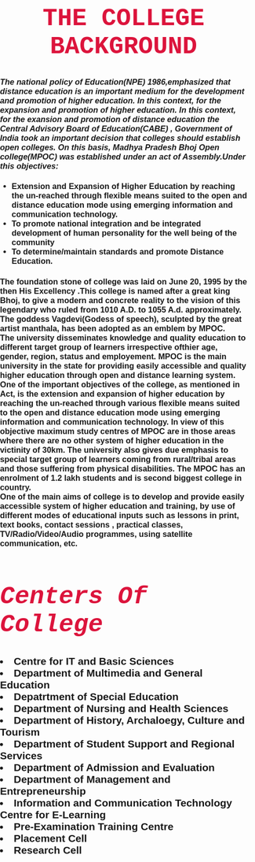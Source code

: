 <html>
<head>
<title>Campus</title>
<style>
body
{
margin: 0;
padding: 0;
font-family: sans-serif;
background-image: url(https://encrypted-tbn0.gstatic.com/images?q=tbn:ANd9GcSrl_pPuQsL3ltEevwigY0KTaIBHeStfKPjhA&usqp=CAU);
background-size: cover;
background-position: center;
}
.top{
font-size: 50px;
font-family: 'Courier New', Courier, monospace;
color:crimson;
}
</style>
<body>
<h1 align="center" class="top">THE COLLEGE BACKGROUND</h1> 
<h3><i>The national policy of Education(NPE) 1986,emphasized that distance education is an important medium for the development and promotion of higher education. In this context, for the expansion and promotion of higher education. In this context, for the exansion and promotion of distance education the Central Advisory Board of Education(CABE) , Government of India took an important decision that colleges should establish open colleges. On this basis, Madhya Pradesh Bhoj Open college(MPOC) was established under an act of Assembly.Under this objectives:
</i></h3>
<ul><h3>
<li>Extension and Expansion of Higher Education by reaching the un-reached through flexible means suited to the open and distance education mode using emerging information and communication technology.</li>
<li>To promote national integration and be integrated development of human personality for the well being of the community</li>
<li>To determine/maintain standards and promote Distance Education.</li>
</h3></ul>
<h3>
    <p>The foundation stone of college was laid on June 20, 1995 by the then His Excellency .This college is named after a great king Bhoj, to give a modern and concrete reality to the vision of this legendary who ruled from 1010 A.D. to 1055 A.d. approximately. The goddess Vagdevi(Godess of speech), sculpted by the great artist manthala, has been adopted as an emblem by MPOC.
    <br>
    The university disseminates knowledge and quality education to different target group of learners irrespective ofthier age, gender, region, status and employement. MPOC is the main university in the state for providing easily accessible and quality higher education through open and distance learning system. One of the important objectives of the college, as mentioned in Act, is the extension and expansion of higher education by reaching the un-reached through various flexible means suited to the open and distance education mode using emerging information and communication technology. In view of this objective maximum study centres of MPOC are in those areas where there are no other system of higher education in the victinity of 30km. The university also gives due emphasis to special target group of learners coming from rural/tribal areas and those suffering from physical disabilities. The MPOC has an enrolment of 1.2 lakh students and is second biggest college in country.
    <br>
    One of the main aims of college is to develop and provide easily accessible system of higher education and training, by use of different modes of educational inputs such as lessons  in print, text books, contact sessions , practical classes, TV/Radio/Video/Audio programmes, using satellite communication, etc.
    </p>
</h3>
<h1 class="top"><i>Centers Of College</i></h1>
<h2>
    <ul></ul>
        <li>Centre for IT and Basic Sciences</li>
        <li>Department of Multimedia and General Education</li>
        <li>Depatrtment of Special Education</li>
        <li>Department of Nursing and Health Sciences</li>
        <li>Department of History, Archaloegy, Culture and Tourism</li>
        <li>Department of Student Support and Regional Services</li>
        <li>Department of Admission and Evaluation</li>
        <li>Department of Management and Entrepreneurship</li>
        <li>Information and Communication Technology Centre for E-Learning</li>
        <li>Pre-Examination Training Centre</li>
        <li>Placement Cell</li>
        <li>Research Cell</li>
    </ul>
</h3>
</body>
</html>
